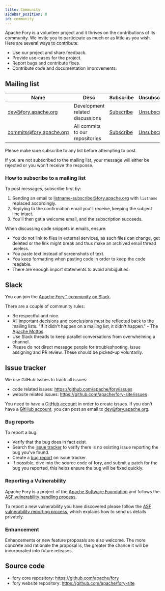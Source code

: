 ```yaml
---
title: Community
sidebar_position: 0
id: community
---
```


Apache Fory is a volunteer project and it thrives on the contributions of its community.
We invite you to participate as much or as little as you wish. Here are several ways to contribute:

- Use our project and share feedback.
- Provide use-cases for the project.
- Report bugs and contribute fixes.
- Contribute code and documentation improvements.

## Mailing list

| Name                    | Desc                            | Subscribe                                             | Unsubscribe                                               | Post                               | Archive                                                               |
| ----------------------- | ------------------------------- | ----------------------------------------------------- | --------------------------------------------------------- | ---------------------------------- | --------------------------------------------------------------------- |
| dev@fory.apache.org     | Development related discussions | [Subscribe](mailto:dev-subscribe@fory.apache.org)     | [Unsubscribe](mailto:dev-unsubscribe@fory.apache.org)     | [Post](mailto:dev@fory.apache.org) | [Archive](https://lists.apache.org/list.html?dev@fory.apache.org)     |
| commits@fory.apache.org | All commits to our repositories | [Subscribe](mailto:commits-subscribe@fory.apache.org) | [Unsubscribe](mailto:commits-unsubscribe@fory.apache.org) | Read only list                     | [Archive](https://lists.apache.org/list.html?commits@fory.apache.org) |

Please make sure subscribe to any list before attempting to post.

If you are not subscribed to the mailing list, your message will either be rejected or you won't receive the response.

### How to subscribe to a mailing list

To post messages, subscribe first by:

1. Sending an email to listname-subscribe@fory.apache.org with `listname` replaced accordingly.
2. Replying to the confirmation email you'll receive, keeping the subject line intact.
3. You'll then get a welcome email, and the subscription succeeds.

When discussing code snippets in emails, ensure:

- You do not link to files in external services, as such files can change, get deleted or the link might break and thus
  make an archived email thread useless.
- You paste text instead of screenshots of text.
- You keep formatting when pasting code in order to keep the code readable.
- There are enough import statements to avoid ambiguities.

## Slack

You can join
the [Apache Fory™ community on Slack](https://join.slack.com/t/fory-project/shared_invite/zt-1u8soj4qc-ieYEu7ciHOqA2mo47llS8A).

There are a couple of community rules:

- Be respectful and nice.
- All important decisions and conclusions must be reflected back to the mailing lists. "If it didn't happen on a mailing
  list, it didn't happen." - The [Apache Mottos](https://theapacheway.com/on-list/).
- Use Slack threads to keep parallel conversations from overwhelming a channel.
- Please do not direct message people for troubleshooting, issue assigning and PR review. These should be picked-up
  voluntarily.

## Issue tracker

We use GitHub Issues to track all issues:

- code related issues: https://github.com/apache/fory/issues
- website related issues: https://github.com/apache/fory-site/issues

You need to have a [GitHub account](https://github.com/signup) in order to create issues.
If you don't have a [GitHub account](https://github.com/signup), you can post an email to dev@fory.apache.org.

### Bug reports

To report a bug:

- Verify that the bug does in fact exist.
- Search the [issue tracker](https://github.com/apache/fory/issues) to verify there is no existing issue reporting the bug you've found.
- Create a [bug report](https://github.com/apache/fory/issues/new?assignees=&labels=bug&projects=&template=bug_report.yml) on issue tracker.
- If possible, dive into the source code of fory, and submit a patch for the bug you reported, this helps ensure the bug
  will be fixed quickly.

### Reporting a Vulnerability

Apache Fory is a project of the [Apache Software Foundation](https://apache.org/) and follows the [ASF vulnerability handling process](https://apache.org/security/#vulnerability-handling).

To report a new vulnerability you have discovered please follow the [ASF vulnerability reporting process](https://apache.org/security/#reporting-a-vulnerability), which explains how to send us details privately.

### Enhancement

Enhancements or new feature proposals are also welcome. The more concrete and rationale the proposal is, the greater the
chance it will be incorporated into future releases.

## Source code

- fory core repository: https://github.com/apache/fory
- fory website repository: https://github.com/apache/fory-site

